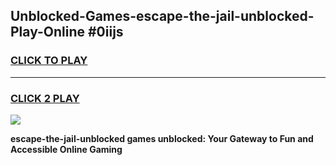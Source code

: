 
## Unblocked-Games-escape-the-jail-unblocked-Play-Online #0iijs
<h3>
<a href="https://news.freeplayer.one?title=escape-the-jail-unblocked&ref=3">CLICK TO PLAY</a></h3>
<hr>

<h3>
<a href="https://news.freeplayer.one?title=escape-the-jail-unblocked&ref=3">CLICK 2 PLAY</a>
  
</h3>

<a href="https://news.freeplayer.one?title=escape-the-jail-unblocked&ref=3"><img src="https://clearcache.store/games.png"></a>


**escape-the-jail-unblocked games unblocked: Your Gateway to Fun and Accessible Online Gaming**
